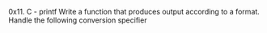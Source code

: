 0x11. C - printf
Write a function that produces output according to a format.
Handle the following conversion specifier
